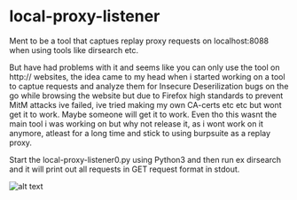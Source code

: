# local-proxy-listener
Ment to be a tool that captues replay proxy requests on localhost:8088 when using tools like dirsearch etc.

But have had problems with it and seems like you can only use the tool on http:// websites, the idea came to my head when i started working on a tool
to captue requests and analyze them for Insecure Deserilization bugs on the go while browsing the website but due to Firefox high standards to
prevent MitM attacks ive failed, ive tried making my own CA-certs etc etc but wont get it to work. Maybe someone will get it to work. 
Even tho this wasnt the main tool i was working on but why not release it, as i wont work on it anymore, atleast for a long time and stick to using burpsuite as a replay proxy.

Start the local-proxy-listener0.py using Python3 and then run ex dirsearch and it will print out all requests in GET request format in stdout.


![alt text]([https://github.com/a6thmfsin/Status-Code-Header-checker/blob/main/bash-status-script.png](https://user-images.githubusercontent.com/63813294/162187569-ac217b84-3466-4553-99c3-0e3282fa8fea.png](https://github.com/a6thmfsin/local-proxy-listener/blob/main/tool.png)https://github.com/a6thmfsin/local-proxy-listener/blob/main/tool.png))
